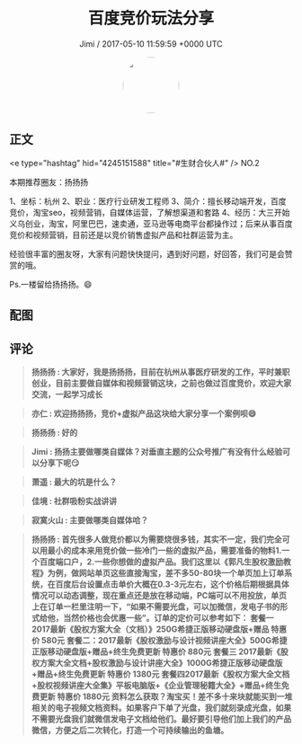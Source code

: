 <h1 align="center">百度竞价玩法分享</h1>
<p align="center">
    <a>Jimi / 2017-05-10 11:59:59 &#43;0000 UTC</a>
</p>

<div align="center">
    <img src="https://images.zsxq.com/FiWv5yIogjugrkjGNdMOpLbJJQQg?e=1590940799&amp;token=kIxbL07-8jAj8w1n4s9zv64FuZZNEATmlU_Vm6zD:3hf7dVV6u5P9ulK0iGgaBqJE7yo=" width="100" height="100" style="border:1px solid;border-radius:50%; color:#ffffff"/>
</div>

## 正文

<div>
&lt;e type=&#34;hashtag&#34; hid=&#34;4245151588&#34; title=&#34;#生财合伙人#&#34; /&gt;   NO.2

本期推荐圈友：扬扬扬

1、坐标：杭州
2、职业：医疗行业研发工程师
3、简介：擅长移动端开发，百度竞价，淘宝seo，视频营销，自媒体运营，了解想渠道和套路
4、经历：大三开始义乌创业，淘宝，阿里巴巴，速卖通，亚马逊等电商平台都操作过；后来从事百度竞价和视频营销，目前还是以竞价销售虚拟产品和社群运营为主。

经验很丰富的圈友呀，大家有问题快快提问，遇到好问题，好回答，我们可是会赞赏的哦。

Ps.一楼留给扬扬扬。😄
</div>

## 配图
<div class="image" align="center">

</div>

## 评论

<div align="left">
<div>

<blockquote >
<span> <strong>扬扬扬 : 大家好，我是扬扬扬，目前在杭州从事医疗研发的工作，平时兼职创业，目前主要做自媒体和视频营销这块，之前也做过百度竞价，欢迎大家交流，一起学习成长 </strong></span>
</blockquote>

<blockquote >
<span> <strong>亦仁 : 欢迎扬扬扬，竞价&#43;虚拟产品这块给大家分享一个案例呗😄 </strong></span>
</blockquote>

<blockquote >
<span> <strong>扬扬扬 : 好的 </strong></span>
</blockquote>

<blockquote >
<span> <strong>Jimi : 扬扬主要做哪类自媒体？对垂直主题的公众号推广有没有什么经验可以分享下呢😏 </strong></span>
</blockquote>

<blockquote >
<span> <strong>萧遥 : 最大的坑是什么？ </strong></span>
</blockquote>

<blockquote >
<span> <strong>佳境 : 社群吸粉实战讲讲 </strong></span>
</blockquote>

<blockquote >
<span> <strong>寂寞火山 : 主要做哪类自媒体哈？ </strong></span>
</blockquote>

<blockquote >
<span> <strong>扬扬扬 : 首先很多人做竞价都以为需要烧很多钱，其实不一定，我们完全可以用最小的成本来用竞价做一些冷门一些的虚拟产品，需要准备的物料1.一个百度端口户，2.一些你想做的虚拟产品。我们这里以《郭凡生股权激励教程》为例，做网站单页这些直接淘宝，差不多50-80块一个单页加上订单系统，在百度后台设置点击单价大概在0.3-3元左右，这个价格后期根据具体情况可以动态调整，现在重点还是放在移动端，PC端可以不用投放，单页上在订单一栏里注明一下，“如果不需要光盘，可以加微信，发电子书的形式给他，当然价格也会优惠一些”。订单的定价可以参考如下：
套餐一 2017最新《股权方案大全（文档）》250G希捷正版移动硬盘版&#43;赠品 特惠价 580元
套餐二：2017最新《股权激励与设计视频讲座大全》500G希捷正版移动硬盘版&#43;赠品&#43;终生免费更新 特惠价 880元
套餐三 2017最新《股权方案大全文档&#43;股权激励与设计讲座大全》1000G希捷正版移动硬盘版&#43;赠品&#43;终生免费更新 特惠价 1380元
套餐四2017最新《股权方案大全文档&#43;股权视频讲座大全集》平板电脑版&#43;《企业管理秘籍大全》&#43;赠品&#43;终生免费更新 特惠价 1880元
资料怎么获取？淘宝买！差不多十来块就能买到一堆相关的电子视频文档资料。如果客户下单了光盘，我们就刻录成光盘，如果不需要光盘我们就微信发电子文档给他们。最好要引导他们加上我们的产品微信，方便之后二次转化，打造一个可持续输出的鱼塘。 </strong></span>
</blockquote>

</div>
</div>